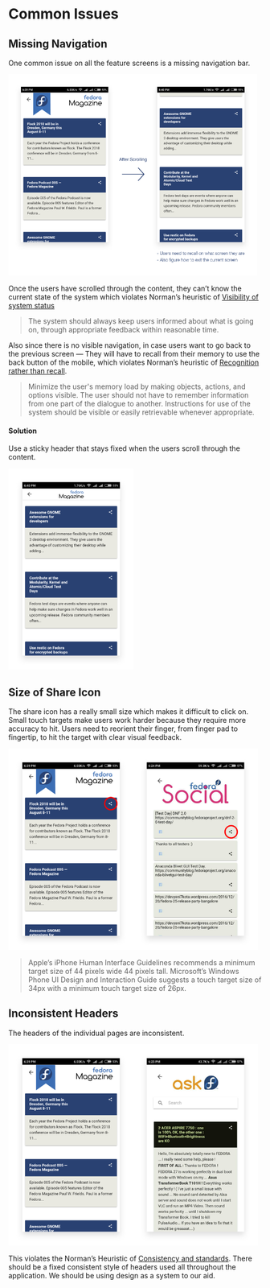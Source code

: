 # Common Issues
## Missing Navigation
One common issue on all the feature screens is a missing navigation bar.

<img src="./images/missingnavigation.png" height="400px" width="auto">

Once the users have scrolled through the content, they can’t know the current state of the system which violates Norman’s heuristic of [Visibility of system status](https://www.nngroup.com/articles/ten-usability-heuristics/) 
> The system should always keep users informed about what is going on, through appropriate feedback within reasonable time.

Also since there is no visible navigation, in case users want to go back to the previous screen — They will have to recall from their memory to use the back button of the mobile, which violates Norman’s heuristic of [Recognition rather than recall](https://www.nngroup.com/articles/ten-usability-heuristics/). 
> Minimize the user's memory load by making objects, actions, and options visible. The user should not have to remember information from one part of the dialogue to another. Instructions for use of the system should be visible or easily retrievable whenever appropriate.

#### Solution
Use a sticky header that stays fixed when the users scroll through the content.

<img src="./images/solutiontonav.png" height="400px" width="auto">

## Size of Share Icon
The share icon has a really small size which makes it difficult to click on.
Small touch targets make users work harder because they require more accuracy to hit. Users need to reorient their finger, from finger pad to fingertip, to hit the target with clear visual feedback.

<img src="./images/smallicon.png" height="400px" width="auto">

> Apple’s iPhone Human Interface Guidelines recommends a minimum target size of 44 pixels wide 44 pixels tall. Microsoft’s Windows Phone UI Design and Interaction Guide suggests a touch target size of 34px with a minimum touch target size of 26px.

## Inconsistent Headers
The headers of the individual pages are inconsistent. 

<img src="./images/headers.png" height="400px" width="auto">

This violates the Norman’s Heuristic of [Consistency and standards](https://www.nngroup.com/articles/ten-usability-heuristics/). There should be a fixed consistent style of headers used all throughout the application. We should be using design as a system to our aid.

